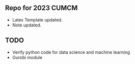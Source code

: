 ## Repo for 2023 CUMCM
- Latex Template updated.
- Note updated.

## TODO
- Verify python code for data science and machine learning
- Gurobi module
